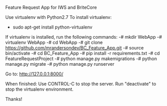 Feature Request App for IWS and BriteCore

Use virtualenv with Python2.7
To install virtualenv:
  - sudo apt-get install python-virtualenv

If virtualenv is installed, run the following commands:
-# mkdir WebApp
-# virtualenv WebApp
-# cd WebApp
-# git clone https://github.com/mrandersondev/BC_Feature_App.git
-# source bin/activate
-# cd BC_Feature_App
-# pip install -r requirements.txt
-# cd FeatureRequestProject
-# python manage.py makemigrations
-# python manage.py migrate
-# python manage.py runserver

Go to: http://127.0.0.1:8000/

When finished:
  Use CONTROL-C to stop the server.
  Run "deactivate" to stop the virtualenv environment.

Thanks!
